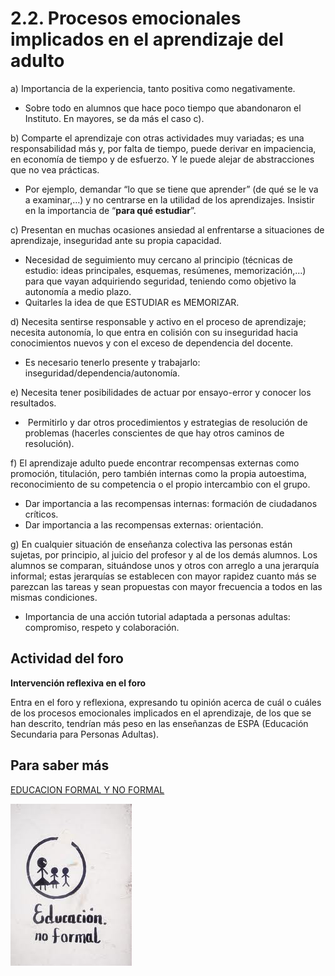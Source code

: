 
# 2.2. Procesos emocionales implicados en el aprendizaje del adulto

a) Importancia de la experiencia, tanto positiva como negativamente.

- Sobre todo en alumnos que hace poco tiempo que abandonaron el Instituto. En mayores, se da más el caso c).

b) Comparte el aprendizaje con otras actividades muy variadas; es una responsabilidad más y, por falta de tiempo, puede derivar en impaciencia, en economía de tiempo y de esfuerzo. Y le puede alejar de abstracciones que no vea prácticas.

- Por ejemplo, demandar “lo que se tiene que aprender” (de qué se le va a examinar,…) y no centrarse en la utilidad de los aprendizajes. Insistir en la importancia de “**para qué estudiar**”.

c) Presentan en muchas ocasiones ansiedad al enfrentarse a situaciones de aprendizaje, inseguridad ante su propia capacidad.

- Necesidad de seguimiento muy cercano al principio (técnicas de estudio: ideas principales, esquemas, resúmenes, memorización,…) para que vayan adquiriendo seguridad, teniendo como objetivo la autonomía a medio plazo.
- Quitarles la idea de que ESTUDIAR es MEMORIZAR.

d) Necesita sentirse responsable y activo en el proceso de aprendizaje; necesita autonomía, lo que entra en colisión con su inseguridad hacia conocimientos nuevos y con el exceso de dependencia del docente.

- Es necesario tenerlo presente y trabajarlo: inseguridad/dependencia/autonomía.

e) Necesita tener posibilidades de actuar por ensayo-error y conocer los resultados.

-  Permitirlo y dar otros procedimientos y estrategias de resolución de problemas (hacerles conscientes de que hay otros caminos de resolución).

f) El aprendizaje adulto puede encontrar recompensas externas como promoción, titulación, pero también internas como la propia autoestima, reconocimiento de su competencia o el propio intercambio con el grupo.

- Dar importancia a las recompensas internas: formación de ciudadanos críticos.
- Dar importancia a las recompensas externas: orientación.

g) En cualquier situación de enseñanza colectiva las personas están sujetas, por principio, al juicio del profesor y al de los demás alumnos. Los alumnos se comparan, situándose unos y otros con arreglo a una jerarquía informal; estas jerarquías se establecen con mayor rapidez cuanto más se parezcan las tareas y sean propuestas con mayor frecuencia a todos en las mismas condiciones.

- Importancia de una acción tutorial adaptada a personas adultas: compromiso, respeto y colaboración.

## Actividad del foro

**Intervención reflexiva en el foro**

Entra en el foro y reflexiona, expresando tu opinión acerca de cuál o cuáles de los procesos emocionales implicados en el aprendizaje, de los que se han descrito, tendrían más peso en las enseñanzas de ESPA (Educación Secundaria para Personas Adultas).

## Para saber más

[EDUCACION FORMAL Y NO FORMAL](http://aularagon.catedu.es/materialesaularagon2013/fepa/zips/Modulo_2/526576697369c3b36e5f64656c5f436f6e636570746f5f64655f4564754e6f466f726d616c5f2d.pdf)

![flickr](img/no_formal.jpeg)
